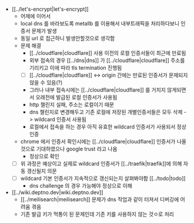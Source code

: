 - [[../let's-encrypt|let's-encrypt]]
  - 어제에 이어서
  - local dns 를 바라보도록 metallb 를 이용해서 내부트래픽을 처리하다보니 인증서 문제가 발생
  - 동일 url 로 접근하니 발생안할것으로 생각함
  - 문제 해결
    - [[../cloudflare|cloudflare]] 사용 이전의 로컬 인증서들이 최근에 만료됨
    - 외부 접속의 경우 [[../dns|dns]] 가 [[../cloudflare|cloudflare]] 주소를 기리키고 이에 따라 tls termination 진행됨
    - [ ] [[../cloudflare|cloudflare]] <-> origin 간에는 만료된 인증서가 문제되지 않을 수 있음(?)
    - 그러나 내부 접속시에는 [[../cloudflare|cloudflare]] 를 거치지 않게되면서 오래전에 발급된 로컬 인증서가 사용됨
    - http 챌린지 실패, 주소는 로컬이기 때문
    - dns 챌린지로 변경해두고 기존 로컬에 저장된 개별인증서들은 모두 삭제 -> wildcard 인증서 사용됨
    - 로컬에서 접속을 하는 경우 아직 유효한 wildcard 인증서가 사용되서 정상 인증
  - chrome 에서 인증서 확인시에는 [[../cloudflare|cloudflare]] 인증서가 나올 것으로 기대하였으나 google trust 라고 나옴
    - 정상으로 확인
  - [ ] 위 과정은 예상이고 실제로 wildcard 인증서가 [[../traefik|traefik]]에 의해 자동 갱신될지 의문
  - [ ] wildcard 기본 인증서가 지속적으로 갱신되는지 살펴봐야함 [[../todo|todo]]
    - dns challenge 의 경우 가능해야 정상으로 이해
- [[../wiki.deptno.dev|wiki.deptno.dev]]
  - [[../meilisearch|meilisearch]] 문제가 dns 작업과 같이 터져서 디버깅에 어려움 겪음
  - 기존 발급 키가 먹통이 된 문제인데 기존 키를 사용하지 않는 것ㅇ로 처리
